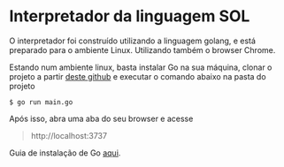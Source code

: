 # Interpretador da linguagem SOL

O interpretador foi construído utilizando a linguagem golang, e está preparado para o ambiente Linux. Utilizando também o browser Chrome.

Estando num ambiente linux, basta instalar Go na sua máquina, clonar o projeto a partir [deste github](https://github.com/gideaopinheiro/compiladores) e executar o comando abaixo na pasta do projeto

```
$ go run main.go
```

Após isso, abra uma aba do seu browser e acesse

> http://localhost:3737

Guia de instalação de Go [aqui](https://go.dev/doc/install).
